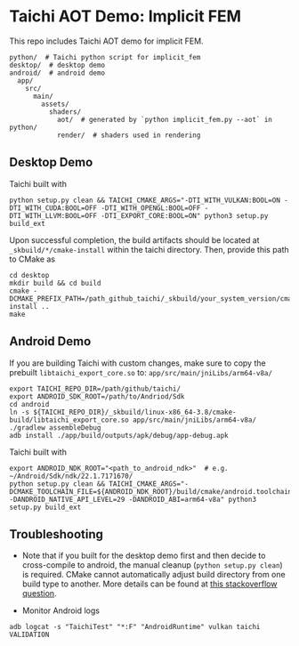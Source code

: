 # Taichi AOT Demo: Implicit FEM

This repo includes Taichi AOT demo for implicit FEM.

```
python/  # Taichi python script for implicit_fem
desktop/  # desktop demo
android/  # android demo
  app/
    src/
      main/
        assets/
          shaders/
            aot/  # generated by `python implicit_fem.py --aot` in python/
            render/  # shaders used in rendering
```

## Desktop Demo
Taichi built with

```
python setup.py clean && TAICHI_CMAKE_ARGS="-DTI_WITH_VULKAN:BOOL=ON -DTI_WITH_CUDA:BOOL=OFF -DTI_WITH_OPENGL:BOOL=OFF -DTI_WITH_LLVM:BOOL=OFF -DTI_EXPORT_CORE:BOOL=ON" python3 setup.py build_ext
```
Upon successful completion, the build artifacts should be located at `_skbuild/*/cmake-install` within the taichi directory. Then, provide this path to CMake as 

```
cd desktop
mkdir build && cd build
cmake -DCMAKE_PREFIX_PATH=/path_github_taichi/_skbuild/your_system_version/cmake-install ..
make
```

## Android Demo
If you are building Taichi with custom changes, make sure to copy the prebuilt `libtaichi_export_core.so` to: `app/src/main/jniLibs/arm64-v8a/`
```
export TAICHI_REPO_DIR=/path/github/taichi/
export ANDROID_SDK_ROOT=/path/to/Andriod/Sdk
cd android
ln -s ${TAICHI_REPO_DIR}/_skbuild/linux-x86_64-3.8/cmake-build/libtaichi_export_core.so app/src/main/jniLibs/arm64-v8a/
./gradlew assembleDebug
adb install ./app/build/outputs/apk/debug/app-debug.apk
```

Taichi built with
```
export ANDROID_NDK_ROOT="<path_to_android_ndk>"  # e.g. ~/Android/Sdk/ndk/22.1.7171670/
python setup.py clean && TAICHI_CMAKE_ARGS="-DCMAKE_TOOLCHAIN_FILE=${ANDROID_NDK_ROOT}/build/cmake/android.toolchain.cmake -DANDROID_NATIVE_API_LEVEL=29 -DANDROID_ABI=arm64-v8a" python3 setup.py build_ext
```

## Troubleshooting

- Note that if you built for the desktop demo first and then decide to cross-compile to android, the manual cleanup (`python setup.py clean`) is required. CMake cannot automatically adjust build directory from one build type to another. More details can be found at [this stackoverflow question](https://stackoverflow.com/questions/40528254/how-do-i-detect-that-i-am-cross-compiling-in-cmakelists-txt).

- Monitor Android logs

```
adb logcat -s "TaichiTest" "*:F" "AndroidRuntime" vulkan taichi VALIDATION
```
